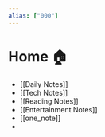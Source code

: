 ```yaml
---
alias: ["000"]
---
```

# Home 🏠

- [[Daily Notes]]
- [[Tech Notes]]
- [[Reading Notes]]
- [[Entertainment Notes]]
- [[one_note]]
- 
